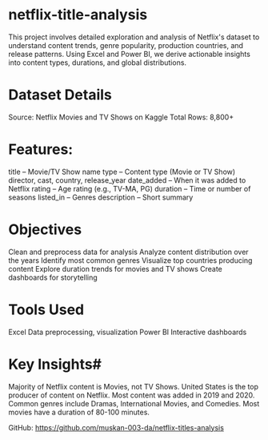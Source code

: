 # netflix-title-analysis
This project involves detailed exploration and analysis of Netflix's dataset to understand content trends, genre popularity, production countries, and release patterns. Using Excel and Power BI, we derive actionable insights into content types, durations, and global distributions.

# Dataset Details
Source: Netflix Movies and TV Shows on Kaggle
Total Rows: 8,800+

# Features:
title – Movie/TV Show name
type – Content type (Movie or TV Show)
director, cast, country, release_year
date_added – When it was added to Netflix
rating – Age rating (e.g., TV-MA, PG)
duration – Time or number of seasons
listed_in – Genres
description – Short summary

# Objectives

Clean and preprocess data for analysis
Analyze content distribution over the years
Identify most common genres
Visualize top countries producing content
Explore duration trends for movies and TV shows
Create dashboards for storytelling

# Tools Used
Excel
Data preprocessing, visualization
Power BI
Interactive dashboards

# Key Insights# 

Majority of Netflix content is Movies, not TV Shows.
United States is the top producer of content on Netflix.
Most content was added in 2019 and 2020.
Common genres include Dramas, International Movies, and Comedies.
Most movies have a duration of 80-100 minutes.

GitHub: https://github.com/muskan-003-da/netflix-titles-analysis

